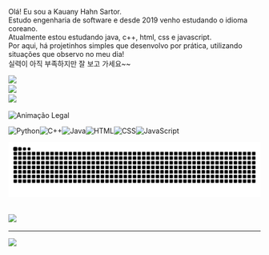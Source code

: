 Olá! Eu sou a Kauany Hahn Sartor.<br>Estudo engenharia de software e desde 2019 venho estudando o idioma coreano.<br>Atualmente estou estudando java, c++, html, css e javascript. <br>Por aqui, há projetinhos simples que desenvolvo por prática, utilizando situações que observo no meu dia!<br>실력이 아직 부족하지만 잘 보고 가세요~~

![](https://github-readme-stats.vercel.app/api?username=kauanysartor&theme=gruvbox_light&hide_border=false&include_all_commits=false&count_private=false)<br/>
![](https://nirzak-streak-stats.vercel.app/?user=kauanysartor&theme=gruvbox_light&hide_border=false)<br/>
![](https://github-readme-stats.vercel.app/api/top-langs/?username=kauanysartor&theme=gruvbox_light&hide_border=false&include_all_commits=false&count_private=false&layout=compact)

![Animação Legal](https://media1.giphy.com/media/v1.Y2lkPTc5MGI3NjExZ2tkNDE0Y2lxdjk3czIydWFsbmg4MmJhcmY3enZseTI5bHB5MXp5dCZlcD12MV9pbnRlcm5hbF9naWZfYnlfaWQmY3Q9Zw/RXWYlllq5uy9J5OVnh/giphy.gif)

  <img src="https://cdn.jsdelivr.net/gh/devicons/devicon/icons/python/python-original.svg" alt="Python" width="50" height="50"/><img src="https://cdn.jsdelivr.net/gh/devicons/devicon/icons/cplusplus/cplusplus-original.svg" alt="C++" width="50" height="50"/><img src="https://cdn.jsdelivr.net/gh/devicons/devicon/icons/java/java-original.svg" alt="Java" width="50" height="50"/><img src="https://cdn.jsdelivr.net/gh/devicons/devicon/icons/html5/html5-original.svg" alt="HTML" width="50" height="50"/><img src="https://cdn.jsdelivr.net/gh/devicons/devicon/icons/css3/css3-original.svg" alt="CSS" width="50" height="50"/><img src="https://cdn.jsdelivr.net/gh/devicons/devicon/icons/javascript/javascript-original.svg" alt="JavaScript" width="50" height="50"/>
</p>

<picture>
  <source media="(prefers-color-scheme: dark)" srcset="https://raw.githubusercontent.com/kauanysartor/kauanysartor/output/github-contribution-grid-snake-dark.svg">
  <source media="(prefers-color-scheme: light)" srcset="https://raw.githubusercontent.com/kauanysartor/kauanysartor/output/github-contribution-grid-snake.svg">
  <img alt="github contribution grid snake animation" src="https://raw.githubusercontent.com/kauanysartor/kauanysartor/output/github-contribution-grid-snake.svg">
</picture>
<br><br>

![](https://github-contributor-stats.vercel.app/api?username=kauanysartor&limit=5&theme=gruvbox&combine_all_yearly_contributions=true)

---
[![](https://visitcount.itsvg.in/api?id=kauanysartor&icon=2&color=12)](https://visitcount.itsvg.in)

<!-- Proudly created with GPRM ( https://gprm.itsvg.in ) -->
